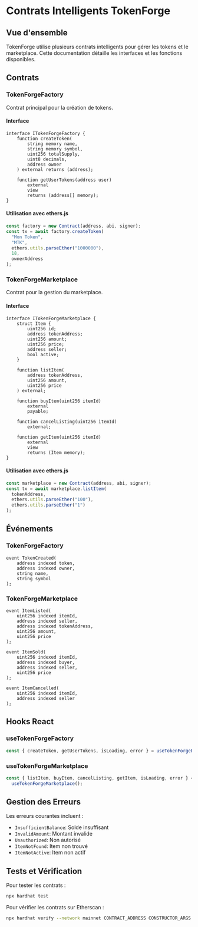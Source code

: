 # Contrats Intelligents TokenForge

## Vue d'ensemble

TokenForge utilise plusieurs contrats intelligents pour gérer les tokens et le marketplace. Cette documentation détaille les interfaces et les fonctions disponibles.

## Contrats

### TokenForgeFactory

Contrat principal pour la création de tokens.

#### Interface

```solidity
interface ITokenForgeFactory {
    function createToken(
        string memory name,
        string memory symbol,
        uint256 totalSupply,
        uint8 decimals,
        address owner
    ) external returns (address);

    function getUserTokens(address user)
        external
        view
        returns (address[] memory);
}
```

#### Utilisation avec ethers.js

```typescript
const factory = new Contract(address, abi, signer);
const tx = await factory.createToken(
  "Mon Token",
  "MTK",
  ethers.utils.parseEther("1000000"),
  18,
  ownerAddress
);
```

### TokenForgeMarketplace

Contrat pour la gestion du marketplace.

#### Interface

```solidity
interface ITokenForgeMarketplace {
    struct Item {
        uint256 id;
        address tokenAddress;
        uint256 amount;
        uint256 price;
        address seller;
        bool active;
    }

    function listItem(
        address tokenAddress,
        uint256 amount,
        uint256 price
    ) external;

    function buyItem(uint256 itemId)
        external
        payable;

    function cancelListing(uint256 itemId)
        external;

    function getItem(uint256 itemId)
        external
        view
        returns (Item memory);
}
```

#### Utilisation avec ethers.js

```typescript
const marketplace = new Contract(address, abi, signer);
const tx = await marketplace.listItem(
  tokenAddress,
  ethers.utils.parseEther("100"),
  ethers.utils.parseEther("1")
);
```

## Événements

### TokenForgeFactory

```solidity
event TokenCreated(
    address indexed token,
    address indexed owner,
    string name,
    string symbol
);
```

### TokenForgeMarketplace

```solidity
event ItemListed(
    uint256 indexed itemId,
    address indexed seller,
    address indexed tokenAddress,
    uint256 amount,
    uint256 price
);

event ItemSold(
    uint256 indexed itemId,
    address indexed buyer,
    address indexed seller,
    uint256 price
);

event ItemCancelled(
    uint256 indexed itemId,
    address indexed seller
);
```

## Hooks React

### useTokenForgeFactory

```typescript
const { createToken, getUserTokens, isLoading, error } = useTokenForgeFactory();
```

### useTokenForgeMarketplace

```typescript
const { listItem, buyItem, cancelListing, getItem, isLoading, error } =
  useTokenForgeMarketplace();
```

## Gestion des Erreurs

Les erreurs courantes incluent :

- `InsufficientBalance`: Solde insuffisant
- `InvalidAmount`: Montant invalide
- `Unauthorized`: Non autorisé
- `ItemNotFound`: Item non trouvé
- `ItemNotActive`: Item non actif

## Tests et Vérification

Pour tester les contrats :

```bash
npx hardhat test
```

Pour vérifier les contrats sur Etherscan :

```bash
npx hardhat verify --network mainnet CONTRACT_ADDRESS CONSTRUCTOR_ARGS
```
